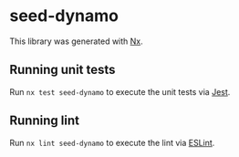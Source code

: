 # seed-dynamo

This library was generated with [Nx](https://nx.dev).

## Running unit tests

Run `nx test seed-dynamo` to execute the unit tests via [Jest](https://jestjs.io).

## Running lint

Run `nx lint seed-dynamo` to execute the lint via [ESLint](https://eslint.org/).
